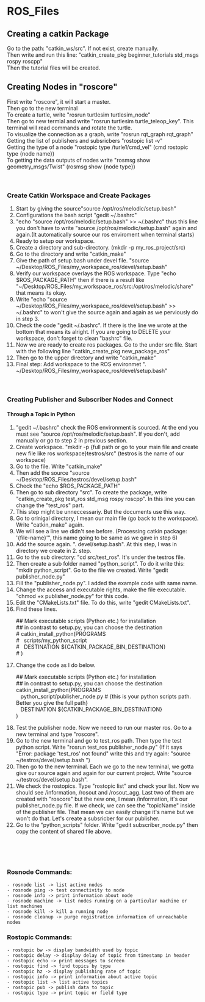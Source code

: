 # ROS_Files

## Creating a catkin Package
Go to the path: "catkin_ws/src". If not exist, create manually.<br>
Then write and run this line: "catkin_create_pkg beginner_tutorials std_msgs rospy roscpp"<br>
Then the tutorial files will be created.<br>

## Creating Nodes in "roscore"
First write "roscore", it will start a master.<br>
Then go to the new terminal<br>
To create a turtle, write "rosrun turtlesim turtlesim_node"<br>
Then go to new termial and write "rosrun turtlesim turtle_teleop_key". This terminal will read commands and rotate the turtle.<br>
To visualize the connection as a graph, write "rosrun rqt_graph rqt_graph"<br>
Getting the list of publishers and subsricbers "rostopic list -v"<br>
Getting the type of a node "rostopic type /turle1/cmd_vel" (cmd rostopic type {node name})<br>
To getting the data outputs of nodes write "rosmsg show geometry_msgs/Twist" (rosmsg show {node type})<br><br><br>

### Create Catkin Workspace and Create Packages
1. Start by giving the source"source /opt/ros/melodic/setup.bash"
2. Configurations the bash script "gedit ~/.bashrc"
3. "echo "source /opt/ros/melodic/setup.bash" >> ~/.bashrc" thus this line you don't have to write "source /opt/ros/melodic/setup.bash" again and again.(It automatically source our ros enviroment when terminal starts)
4. Ready to setup our workspace.
5. Create a directory and sub-directory. (mkdir -p my_ros_project/src)
6. Go to the directory and write "catkin_make"
7. Give the path of setup.bash under devel file. "source ~/Desktop/ROS_Files/my_workspace_ros/devel/setup.bash"
8. Verify our workspace overlays the ROS workspace. Type "echo $ROS_PACKAGE_PATH" then if there is a result like "~/Desktop/ROS_Files/my_workspace_ros/src:/opt/ros/melodic/share" that means its okay.
9. Write "echo "source ~/Desktop/ROS_Files/my_workspace_ros/devel/setup.bash" >> ~/.bashrc" to won't give the source again and again as we perviously do in step 3.
10. Check the code "gedit ~/.bashrc". If there is the line we wrote at the bottom that means its alright. If you are going to DELETE your workspace, don't forget to clean "bashrc" file.
11. Now we are ready to create ros packages. Go to the under src file. Start with the following line "catkin_create_pkg new_package_ros"
12. Then go to the upper directory and write "catkin_make" 
13. Final step: Add workspace to the ROS environmet ". ~/Desktop/ROS_Files/my_workspace_ros/devel/setup.bash"
<br><br><br>
### Creating Publisher and Subscriber Nodes and Connect
#### Through a Topic in Python

1. "gedit ~/.bashrc" check the ROS environment is sourced. At the end you must see "source /opt/ros/melodic/setup.bash". If you don't, add manually or go to step 2 in previous section.
2. Create workspace. "mkdir -p {full path or go to your main file and create new file like ros workspace}testros/src" (testros is the name of our workspace)
3. Go to the file. Write "catkin_make"
4. Then add the source "source ~/Desktop/ROS_Files/testros/devel/setup.bash"
5. Check the "echo $ROS_PACKAGE_PATH"
6. Then go to sub directory "src". To create the package, write "catkin_create_pkg test_ros std_msg rospy roscpp". In this line you can change the "test_ros" part.
7. This step might be unneccessariy. But the documents use this way.
8. Go to orinigal directory, I mean our main file (go back to the workspace). Write "catkin_make" again.
9. We will see a line we didn't see before. (Processing catkin package: '{file-name}'", this name going to be same as we gave in step 6)
10. Add the source again. ". devel/setup.bash". At this step, I was in directory we create in 2. step.
11. Go to the sub directory: "cd src/test_ros". It's under the testros file.
12. Then create a sub folder named "python_script". To do it write this: "mkdir python_script". Go to the file we created. Write "gedit publisher_node.py"
13. Fill the "publisher_node.py". I added the example code with same name.
14. Change the access and executable rights, make the file executable. "chmod +x publisher_node.py" for this code.
15. Edit the "CMakeLists.txt" file. To do this, write "gedit CMakeLists.txt".
16. Find these lines.
	<p>
		## Mark executable scripts (Python etc.) for installation<br>
		## in contrast to setup.py, you can choose the destination<br>
		# catkin_install_python(PROGRAMS<br>
		#&nbsp&nbsp&nbspscripts/my_python_script<br>
		#&nbsp&nbsp&nbspDESTINATION ${CATKIN_PACKAGE_BIN_DESTINATION}<br>
		# )<br>
	</p>
17. Change the code as I do below.
	<p>
		## Mark executable scripts (Python etc.) for installation<br>
		## in contrast to setup.py, you can choose the destination<br>
		catkin_install_python(PROGRAMS<br>
		&nbsp&nbsp&nbsppython_script/publisher_node.py # {this is your python scripts path. Better you give the full path}<br>
		&nbsp&nbsp&nbspDESTINATION ${CATKIN_PACKAGE_BIN_DESTINATION}<br>
		)<br>
	</p>
18. Test the publisher node. Now we neeed to run our master ros. Go to a new terminal and type "roscore".
19. Go to the new terminal and go to test_ros path. Then type the test python script. Write "rosrun test_ros publisher_node.py" (If it says "Error: package 'test_ros' not found" write this and try again: "source ~/testros/devel/setup.bash
")
20. Then go to the new terminal. Each we go to the new terminal, we gotta give our source again and again for our current project. Write "source ~/testros/devel/setup.bash".
21. We check the rostopics. Type "rostopic list" and check your list. Now we should see /information, /rosout and /rosout_agg. Last two of them are created with "roscore" but the new one, I mean /information, it's our publisher_node.py file. If we check, we can see the "topicName" inside of the publisher file. That mean we can easily change it's name but we won't do that. Let's create a subsricber for our publisher.
22. Go to the "python_scripts" folder. Write "gedit subscriber_node.py" then copy the content of shared file above.


<br><br><br>

### Rosnode Commands:
	- rosnode list -> list active nodes
	- rosnode ping -> test connectivity to node
	- rosnode info -> print information about node
	- rosnode machine -> list nodes running on a particular machine or list machines
	- rosnode kill -> kill a running node
	- rosnode cleanup -> purge registration information of unreachable nodes

### Rostopic Commands:
	- rostopic bw -> display bandwidth used by topic
	- rostopic delay -> display delay of topic from timestamp in header
	- rostopic echo -> print messages to screen
	- rostopic find -> find topics by type
	- rostopic hz -> display publishing rate of topic
	- rostopic info -> print information about active topic
	- rostopic list -> list active topics
	- rostopic pub -> publish data to topic
	- rostopic type -> print topic or field type


